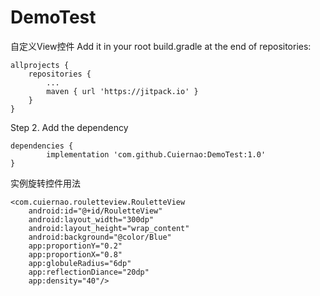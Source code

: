 # DemoTest
自定义View控件
Add it in your root build.gradle at the end of repositories:

	allprojects {
		repositories {
			...
			maven { url 'https://jitpack.io' }
		}
	}
Step 2. Add the dependency

	dependencies {
	        implementation 'com.github.Cuiernao:DemoTest:1.0'
	}
	
实例旋转控件用法
	
	<com.cuiernao.rouletteview.RouletteView
        android:id="@+id/RouletteView"
        android:layout_width="300dp"
        android:layout_height="wrap_content"
        android:background="@color/Blue"
        app:proportionY="0.2"
        app:proportionX="0.8"
        app:globuleRadius="6dp"
        app:reflectionDiance="20dp"
        app:density="40"/>

